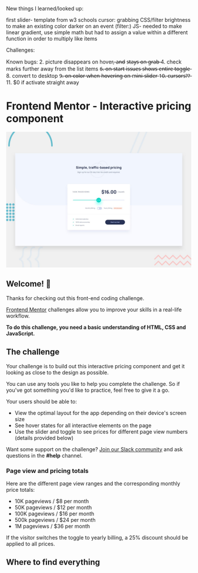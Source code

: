 New things I learned/looked up:

first slider- template from w3 schools
cursor: grabbing
CSS/filter brightness to make an existing color darker on an event (filter:)
JS- needed to make linear gradient, use simple math but had to assign a value within a different function in order to multiply like items 

Challenges: 

Known bugs: 
2.  picture disappears on hover,̶ a̶n̶d̶ s̶t̶a̶y̶s̶ o̶n̶ g̶r̶a̶b̶
4. check marks further away from the list items 
6̶.̶ o̶n̶-̶s̶t̶a̶r̶t̶ i̶s̶s̶u̶e̶s̶ s̶h̶o̶w̶s̶ e̶n̶t̶i̶r̶e̶ t̶o̶g̶g̶l̶e̶
8. convert to desktop
9̶.̶ o̶n̶-̶c̶o̶l̶o̶r̶ w̶h̶e̶n̶ h̶o̶v̶e̶r̶i̶n̶g̶ o̶n̶ m̶i̶n̶i̶-̶s̶l̶i̶d̶e̶r̶
1̶0̶.̶ c̶u̶r̶s̶o̶r̶s̶?̶?̶
11. $0 if activate straight away

# Frontend Mentor - Interactive pricing component

![Design preview for the Interactive pricing component coding challenge](./design/desktop-preview.jpg)

## Welcome! 👋

Thanks for checking out this front-end coding challenge.

[Frontend Mentor](https://www.frontendmentor.io) challenges allow you to improve your skills in a real-life workflow.

**To do this challenge, you need a basic understanding of HTML, CSS and JavaScript.**

## The challenge

Your challenge is to build out this interactive pricing component and get it looking as close to the design as possible.

You can use any tools you like to help you complete the challenge. So if you've got something you'd like to practice, feel free to give it a go.

Your users should be able to:

- View the optimal layout for the app depending on their device's screen size
- See hover states for all interactive elements on the page
- Use the slider and toggle to see prices for different page view numbers (details provided below)

Want some support on the challenge? [Join our Slack community](https://www.frontendmentor.io/slack) and ask questions in the **#help** channel.

### Page view and pricing totals

Here are the different page view ranges and the corresponding monthly price totals:

- 10K pageviews / $8 per month
- 50K pageviews / $12 per month
- 100K pageviews / $16 per month
- 500k pageviews / $24 per month
- 1M pageviews / $36 per month

If the visitor switches the toggle to yearly billing, a 25% discount should be applied to all prices.

## Where to find everything


